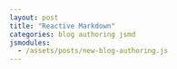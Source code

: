 ```yaml
---
layout: post
title: "Reactive Markdown"
categories: blog authoring jsmd
jsmodules:
  - /assets/posts/new-blog-authoring.js
---
```


<div id="doc"></div>

